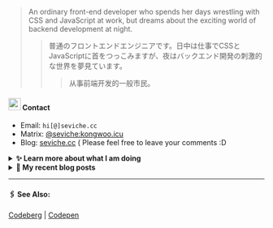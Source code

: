 
> An ordinary front-end developer who spends her days wrestling with CSS and JavaScript at work, but dreams about the exciting world of backend development at night.
>> 	普通のフロントエンドエンジニアです。日中は仕事でCSSとJavaScriptに首をつっこみますが、夜はバックエンド開発の刺激的な世界を夢見ています。
>>>	从事前端开发的一般市民。

####  <img src="https://cdn.discordapp.com/emojis/491270848032800768.png?size=128" style="width:24px;"> Contact  

- Email: `hi[@]seviche.cc`
- Matrix: [@seviche:kongwoo.icu](https://matrix.to/#/@seviche:kongwoo.icu)
- Blog: [seviche.cc](https://seviche.cc) 
  ( Please feel free to leave your comments :D 


<details>
  <summary><b> ✨ Learn more about what I am doing</b>
  </summary>


  
#### 👷 What I'm currently working on
{{range recentContributions 5 }}
{{- $repoName := .Repo.Name }}
{{- $filterKeywords := (env "FILTER_KEYWORDS") }}
{{- if not (eq (index (split (printf "%s" (index (split (printf "%s✂️%s" $repoName $filterKeywords) "✂️") 1)) $repoName) 0) $repoName) }}
- [{{.Repo.Name}}]({{.Repo.URL}}) - {{.Repo.Description}} ({{humanize .OccurredAt}})
{{- end}}
  <br>
#### 🌱 My latest projects
{{range recentRepos 5 }}
{{- $repoName := .Repo.Name }}
{{- $filterKeywords := (env "FILTER_KEYWORDS") }}
{{- if not (eq (index (split (printf "%s" (index (split (printf "%s✂️%s" $repoName $filterKeywords) "✂️") 1)) $repoName) 0) $repoName) }}
- [{{.Name}}]({{.URL}}) - {{.Description}}
{{- end}}
  

#### 🔨 My recent Pull Requests

{{range recentPullRequests 5}}
{{- $repoName := .Repo.Name }}
{{- $filterKeywords := (env "FILTER_KEYWORDS") }}
{{- if not (eq (index (split (printf "%s" (index (split (printf "%s✂️%s" $repoName $filterKeywords) "✂️") 1)) $repoName) 0) $repoName) }}
- [{{.Title}}]({{.URL}}) on [{{.Repo.Name}}]({{.Repo.URL}}) ({{humanize .CreatedAt}})
{{- end}}


#### 🔭 Latest releases I've contributed to

{{range recentReleases 5 }}
{{- $repoName := .Repo.Name }}
{{- $filterKeywords := (env "FILTER_KEYWORDS") }}
{{- if not (eq (index (split (printf "%s" (index (split (printf "%s✂️%s" $repoName $filterKeywords) "✂️") 1)) $repoName) 0) $repoName) }}
- [{{.Name}}]({{.URL}}) ([{{.LastRelease.TagName}}]({{.LastRelease.URL}}), {{humanize .LastRelease.PublishedAt}}) - {{.Description}}
{{- end}}
  
#### 📓 Gists I wrote
  
{{range gists 5}}
{{- $repoName := .Repo.Name }}
{{- $filterKeywords := (env "FILTER_KEYWORDS") }}
{{- if not (eq (index (split (printf "%s" (index (split (printf "%s✂️%s" $repoName $filterKeywords) "✂️") 1)) $repoName) 0) $repoName) }}
- [{{.Description}}]({{.URL}}) ({{humanize .CreatedAt}})
{{- end}}
</details>


<details>
  <summary><b> 📜 My recent blog posts</b></summary>
  <br/>

{{range rss "https://seviche.cc/atom.xml" 5}}
- [{{.Title}}]({{.URL}}) ({{humanize .PublishedAt}})
{{- end}}
</details>


---

####  🖇️ See Also:
[Codeberg](https://codeberg.org/Sevichecc) | [Codepen](https://codepen.io/sevichee)
